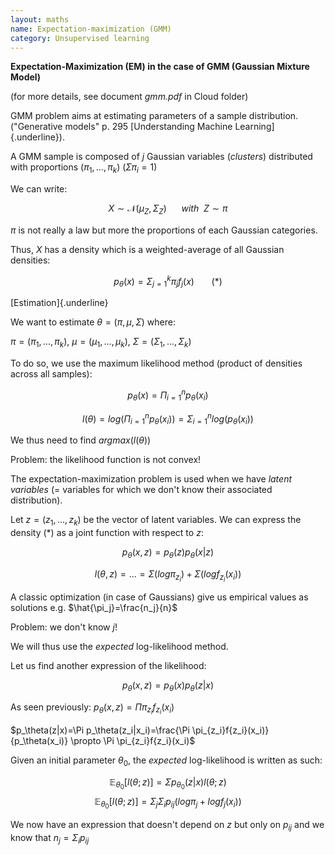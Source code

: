 ```yaml
---
layout: maths
name: Expectation-maximization (GMM)
category: Unsupervised learning
---
```


**Expectation-Maximization (EM) in the case of GMM (Gaussian Mixture
Model)**

(for more details, see document *gmm.pdf* in Cloud folder)

GMM problem aims at estimating parameters of a sample distribution.
(\"Generative models\" p. 295 [Understanding Machine
Learning]{.underline}).

A GMM sample is composed of $j$ Gaussian variables (*clusters*)
distributed with proportions $(\pi_1,...,\pi_k)$ ($\Sigma \pi_i =1$)

We can write:

$$X \sim \mathcal{N}(\mu_{Z},\Sigma_{Z})~~~~~~with~~Z \sim \pi$$

$\pi$ is not really a law but more the proportions of each Gaussian
categories.

Thus, $X$ has a density which is a weighted-average of all Gaussian
densities:

$$p_\theta(x) = \Sigma_{j=1}^{k}\pi_j f_j(x)~~~~~~~(*)$$

[Estimation]{.underline}

We want to estimate $\theta = (\pi, \mu, \Sigma)$ where:

$\pi=(\pi_1,...,\pi_k)$, $\mu=(\mu_1,...,\mu_k)$,
$\Sigma=(\Sigma_1,...,\Sigma_k)$

To do so, we use the maximum likelihood method (product of densities
across all samples):

$$p_\theta(x)=\Pi_{i=1}^n p_\theta(x_i)$$

$$l(\theta)=log(\Pi_{i=1}^n p_\theta(x_i))=\Sigma_{i=1}^n log(p_\theta(x_i))$$

We thus need to find $argmax(l(\theta))$

Problem: the likelihood function is not convex!

The expectation-maximization problem is used when we have *latent
variables* (= variables for which we don't know their associated
distribution).

Let $z=(z_1,...,z_k)$ be the vector of latent variables. We can express
the density $(*)$ as a joint function with respect to $z$:

$$p_\theta(x,z)=p_\theta(z)p_\theta(x|z)$$

$$l(\theta, z) = ... =\Sigma(log \pi_{z_i})+ \Sigma(logf_{z_i}(x_i))$$

A classic optimization (in case of Gaussians) give us empirical values
as solutions e.g. $\hat{\pi_j}=\frac{n_j}{n}$

Problem: we don't know $j$!

We will thus use the *expected* log-likelihood method.

Let us find another expression of the likelihood:

$$p_\theta(x,z)=p_\theta(x)p_\theta(z|x)$$

As seen previously: $p_\theta(x,z)=\Pi \pi_{z_i}f_{z_i}(x_i)$

$p_\theta(z|x)=\Pi p_\theta(z_i|x_i)=\frac{\Pi \pi_{z_i}f{z_i}(x_i)}{p_\theta(x_i)} \propto \Pi \pi_{z_i}f{z_i}(x_i)$

Given an initial parameter $\theta_0$, the *expected* log-likelihood is
written as such:

$$\mathbb{E}_{\theta_0}[l(\theta;z)]=\Sigma p_{\theta_0}(z|x) l(\theta;z)$$
$$\mathbb{E}_{\theta_0}[l(\theta;z)]=\Sigma_{j} \Sigma_{i} p_{ij}(log\pi_j+logf_j(x_i))$$

We now have an expression that doesn't depend on $z$ but only on
$p_{ij}$ and we know that $n_j=\Sigma_i p_{ij}$

